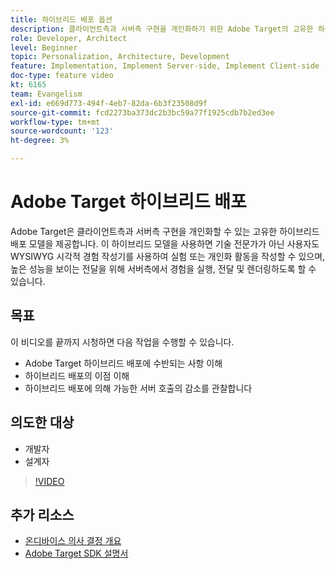 ```yaml
---
title: 하이브리드 배포 옵션
description: 클라이언트측과 서버측 구현을 개인화하기 위한 Adobe Target의 고유한 하이브리드 배포 모델에 대해 알아봅니다.
role: Developer, Architect
level: Beginner
topic: Personalization, Architecture, Development
feature: Implementation, Implement Server-side, Implement Client-side
doc-type: feature video
kt: 6165
team: Evangelism
exl-id: e669d773-494f-4eb7-82da-6b3f23508d9f
source-git-commit: fcd2273ba373dc2b3bc59a77f1925cdb7b2ed3ee
workflow-type: tm+mt
source-wordcount: '123'
ht-degree: 3%

---
```


# Adobe Target 하이브리드 배포

Adobe Target은 클라이언트측과 서버측 구현을 개인화할 수 있는 고유한 하이브리드 배포 모델을 제공합니다. 이 하이브리드 모델을 사용하면 기술 전문가가 아닌 사용자도 WYSIWYG 시각적 경험 작성기를 사용하여 실험 또는 개인화 활동을 작성할 수 있으며, 높은 성능을 보이는 전달을 위해 서버측에서 경험을 실행, 전달 및 렌더링하도록 할 수 있습니다.

## 목표

이 비디오를 끝까지 시청하면 다음 작업을 수행할 수 있습니다.

* Adobe Target 하이브리드 배포에 수반되는 사항 이해
* 하이브리드 배포의 이점 이해
* 하이브리드 배포에 의해 가능한 서버 호출의 감소를 관찰합니다

## 의도한 대상

* 개발자
* 설계자

>[!VIDEO](https://video.tv.adobe.com/v/41698/?quality=12)

## 추가 리소스

* [온디바이스 의사 결정 개요](https://experienceleague.adobe.com/ko/docs/target-learn/tutorials/implementation/on-device-decisioning-overview#implementation)
* [Adobe Target SDK 설명서](https://experienceleague.adobe.com/ko/docs/target-dev/developer/server-side/on-device-decisioning/overview)
